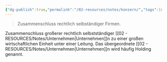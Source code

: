 ```yaml
---
{"dg-publish":true,"permalink":"/02-resources/notes/konzern/","tags":[null],"noteIcon":"","updated":"2024-06-10T02:02:17.753+02:00"}
---
```


>Zusammenschluss rechtlich selbständiger Firmen.

Zusammenschluss großerer rechtlich selbstständiger [[02 - RESOURCES/Notes/Unternehmen\|Unternehmen]]n zu einer großen wirtschaftlichen Einheit unter einer Leitung. Das übergeordnete [[02 - RESOURCES/Notes/Unternehmen\|Unternehmen]]n wird häufig Holding genannt.